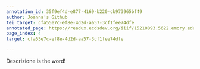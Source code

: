 ```yaml
---
annotation_id: 35f9ef4d-e877-4169-b220-cb973965bf49
author: Joanna's Github
tei_target: cfa55e7c-ef8e-4d2d-aa57-3cf1fee74dfe
annotated_page: https://readux.ecdsdev.org/iiif/15210893.5622.emory.edu/canvas/15210893.5622.emory.edu$5
page_index: 4
target: cfa55e7c-ef8e-4d2d-aa57-3cf1fee74dfe

---
```

<p>Descrizione is the word!</p>